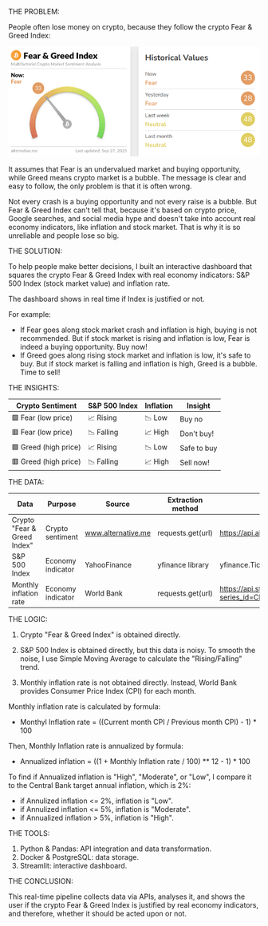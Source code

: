 THE PROBLEM:

People often lose money on crypto, because they follow the crypto Fear & Greed Index:

![Crypto Fear & Greed Index](images/dashboard.png)


It assumes that Fear is an undervalued market and buying opportunity, while Greed means crypto market is a bubble. The message is clear and easy to follow, the only problem is that it is often wrong.

Not every crash is a buying opportunity and not every raise is a bubble. But Fear & Greed Index can't tell that, because it's based on crypto price, Google searches, and social media hype and doesn't take into account real economy indicators, like inflation and stock market. That is why it is so unreliable and people lose so big.


THE SOLUTION:

To help people make better decisions, I built an interactive dashboard that squares the crypto Fear & Greed Index with real economy indicators: S&P 500 Index (stock market value) and inflation rate.

The dashboard shows in real time if Index is justified or not.

For example:

- If Fear goes along stock market crash and inflation is high, buying is not recommended. But if stock market is rising and inflation is low, Fear is indeed a buying opportunity. Buy now!
- If Greed goes along rising stock market and inflation is low, it's safe to buy. But if stock market is falling and inflation is high, Greed is a bubble. Time to sell!

THE INSIGHTS:

|    Crypto Sentiment   | S&P 500 Index  | Inflation |  Insight    |
|-----------------------|----------------|-----------|-------------|
| 🟩 Fear  (low price)  | 📈  Rising    | 📉  Low   | Buy no      |
| 🟥 Fear  (low price)  | 📉  Falling   | 📈  High  | Don't buy!  |
| 🟩 Greed (high price) | 📈  Rising    | 📉  Low   | Safe to buy |
| 🟥 Greed (high price) | 📉  Falling   | 📈  High  | Sell now!   |


THE DATA:

|         Data                  |       Purpose       |      Source        |     Extraction method                     | URL / code
|-------------------------------|---------------------|--------------------|-------------------------------------------|------|
| Crypto "Fear & Greed Index"   | Crypto sentiment    | www.alternative.me | requests.get(url)                         | https://api.alternative.me/fng/
| S&P 500 Index                 | Economy indicator   | YahooFinance       | yfinance library  | yfinance.Ticker("^GSPC")|
| Monthly inflation rate        | Economy indicator   | World Bank         | requests.get(url)                         | https://api.stlouisfed.org/fred/series/observations?series_id=CPIAUCSL&api_key={}&file_type=json |


THE LOGIC:
1) Crypto "Fear & Greed Index" is obtained directly.
   
2) S&P 500 Index is obtained directly, but this data is noisy. To smooth the noise, I use Simple Moving Average to calculate the "Rising/Falling" trend.
   
3) Monthly inflation rate is not obtained directly. Instead, World Bank provides Consumer Price Index (CPI) for each month.

Monthly inflation rate is calculated by formula:
- Monthyl Inflation rate = ((Current month CPI / Previous month CPI) - 1) * 100

Then, Monthly Inflation rate is annualized by formula:
- Annualized inflation = ((1 + Monthly Inflation rate / 100) ** 12 - 1) * 100

To find if Annualized inflation is "High", "Moderate", or "Low", I compare it to the Central Bank target annual inflation, which is 2%:
- if Annulized inflation <= 2%, inflation is "Low".
- if Annulized inflation <= 5%, inflation is "Moderate".
- if Annualized inflation > 5%, inflation is "High".


THE TOOLS:
1) Python & Pandas: API integration and data transformation.
2) Docker & PostgreSQL: data storage.
3) Streamlit: interactive dashboard.


THE CONCLUSION:

This real-time pipeline collects data via APIs, analyses it, and shows the user if the crypto Fear & Greed Index is justified by real economy indicators, and therefore, whether it should be acted upon or not.
